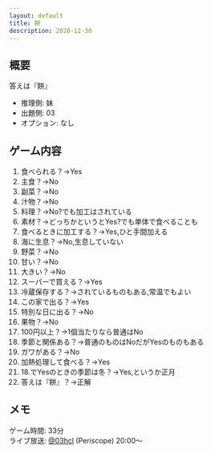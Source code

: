```yaml
---
layout: default
title: 餅
description: 2020-12-30
---
```


## 概要

答えは『餅』

- 推理側: 妹
- 出題側: 03
- オプション: なし

## ゲーム内容

1. 食べられる？→Yes
2. 主食？→No
3. 副菜？→No
4. 汁物？→No
5. 料理？→No?でも加工はされている
6. 素材？→どっちかというとYes?でも単体で食べることも
7. 食べるときに加工する？→Yes,ひと手間加える
8. 海に生息？→No,生息していない
9. 野菜？→No
10. 甘い？→No
11. 大きい？→No
12. スーパーで買える？→Yes
13. 冷蔵保存する？→されているものもある,常温でもよい
14. この家で出る？→Yes
15. 特別な日に出る？→No
16. 果物？→No
17. 100円以上？→1個当たりなら普通はNo
18. 季節と関係ある？→普通のものはNoだがYesのものもある
19. ガワがある？→No
20. 加熱処理して食べる？→Yes
21. 18.でYesのときの季節は冬？→Yes,というか正月
22. 答えは『餅』？→正解

## メモ

ゲーム時間: 33分  
ライブ放送: [@03hcl](https://www.periscope.tv/03hcl/1YqxoyBoAdyGv?t=20m) (Periscope) 20:00～
